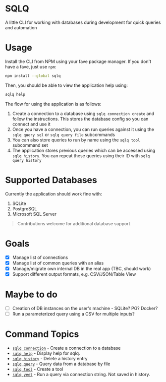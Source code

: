 # SQLQ

A little CLI for working with databases during development for quick queries and automation

# Usage

Install the CLI from NPM using your fave package manager. If you don't have a fave, just use `npm`:

```sh
npm install --global sqlq
```

Then, you should be able to view the application help using:

```sh
sqlq help
```

The flow for using the application is as follows:

1. Create a connection to a database using `sqlq connection create` and follow the instructions. This stores the database config so you can connect and use it
2. Once you have a connection, you can run queries against it using the `sqlq query sql` or `sqlq query file` subcommands
3. You can also store queries to run by name using the `sqlq tool` subcommand set
4. The application stores previous queries which can be accessed using `sqlq history`. You can repeat these queries using their ID with `sqlq query history`

# Supported Databases

Currently the application should work fine with:

1. SQLite
2. PostgreSQL
3. Microsoft SQL Server

> Contributions welcome for additional database support

# Goals

- [x] Manage list of connections
- [x] Manage list of common queries with an alias
- [x] Manage/migrate own internal DB in the real app (TBC, should work)
- [x] Support different output formats, e.g. CSV/JSON/Table View

# Maybe to do

- [ ] Creation of DB instances on the user's machine - SQLite? PG? Docker?
- [ ] Run a parameterized query using a CSV for multiple inputs?

<!-- commands -->

# Command Topics

- [`sqlq connection`](docs/connection.md) - Create a connection to a database
- [`sqlq help`](docs/help.md) - Display help for sqlq.
- [`sqlq history`](docs/history.md) - Delete a history entry
- [`sqlq query`](docs/query.md) - Query data from a database by file
- [`sqlq tool`](docs/tool.md) - Create a tool
- [`sqlq yeet`](docs/yeet.md) - Run a query via connection string. Not saved in history.

<!-- commandsstop -->
